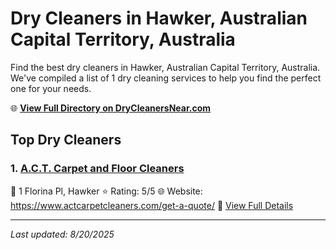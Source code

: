 # Dry Cleaners in Hawker, Australian Capital Territory, Australia

Find the best dry cleaners in Hawker, Australian Capital Territory, Australia. We've compiled a list of 1 dry cleaning services to help you find the perfect one for your needs.

🌐 **[View Full Directory on DryCleanersNear.com](https://drycleanersnear.com/city/Australia/Australian%20Capital%20Territory/Hawker)**

## Top Dry Cleaners

### 1. [A.C.T. Carpet and Floor Cleaners](https://drycleanersnear.com/dryCleaner/68a289c0e025a3a8d28d3d50/a-c-t-carpet-and-floor-cleaners)
📍 1 Florina Pl, Hawker
⭐ Rating: 5/5
🌐 Website: https://www.actcarpetcleaners.com/get-a-quote/
🔗 [View Full Details](https://drycleanersnear.com/dryCleaner/68a289c0e025a3a8d28d3d50/a-c-t-carpet-and-floor-cleaners)


---

*Last updated: 8/20/2025*

